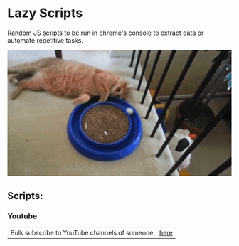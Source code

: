 # Lazy Scripts

Random JS scripts to be run in chrome's console to extract data or automate repetitive tasks.

![](https://raw.githubusercontent.com/mohmousad/lazy-scripts/master/cat.gif)

## Scripts:

### Youtube

|                                               |                                                                                         |
| --------------------------------------------- | --------------------------------------------------------------------------------------- |
| Bulk subscribe to YouTube channels of someone | [here](https://github.com/mohmousad/lazy-scripts/blob/master/Youtube/Bulk-Subscribe.js) |
